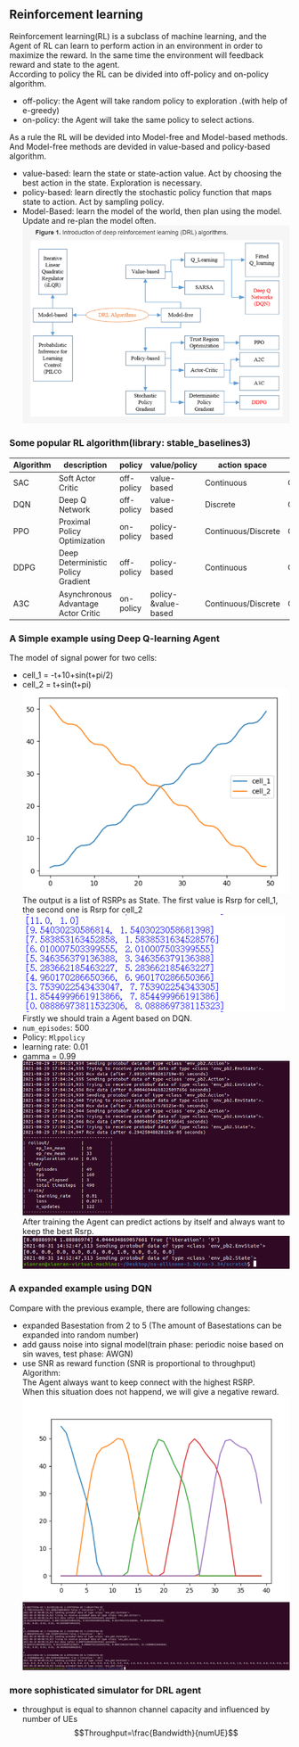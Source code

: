 ## Reinforcement learning  
Reinforcement learning(RL) is a subclass of machine learning, and the Agent of RL can learn to perform action in an environment in order to maximize the reward.
In the same time the environment will feedback reward and state to the agent.   
According to policy the RL can be divided into off-policy and on-policy algorithm.
* off-policy: the Agent will take random policy to exploration .(with help of e-greedy)  
* on-policy: the Agent will take the same policy to select actions.        

As a rule the RL will be devided into Model-free and Model-based methods. And Model-free methods are devided in value-based and policy-based algorithm.  
* value-based: learn the state or state-action value. Act by choosing the best action in the state. Exploration is necessary.  
* policy-based: learn directly the stochastic policy function that maps state to action. Act by sampling policy.  
* Model-Based: learn the model of the world, then plan using the model. Update and re-plan the model often.
![](https://github.com/yongzhe4869/Studienarbeit/blob/main/Figure/DRL.PNG)   
### Some popular RL algorithm(library: stable_baselines3)
|Algorithm|description|policy|value/policy|action space|state space|  
|-----|-----|-----|-----|------|------|   
|SAC|Soft Actor Critic|off-policy|value-based|Continuous|Continuous/Discrete|   
|DQN|Deep Q Network|off-policy|value-based|Discrete|Continuous/Discrete|   
|PPO| Proximal Policy Optimization|on-policy|policy-based|Continuous/Discrete|Continuous/Discrete|   
|DDPG|Deep Deterministic Policy Gradient|off-policy|policy-based|Continuous|Continuous/Discrete|   
|A3C| Asynchronous Advantage Actor Critic|on-policy|policy-&value-based|Continuous/Discrete|Continuous/Discrete|  
### A Simple example using Deep Q-learning Agent
The model of signal power for two cells:  
* cell_1 = -t+10+sin(t+pi/2)  
* cell_2 = t+sin(t+pi)  
![](https://github.com/yongzhe4869/Studienarbeit/blob/main/Figure/example.PNG)   
The output is a list of RSRPs as State. The first value is Rsrp for cell_1, the second one is Rsrp for cell_2  
![](https://github.com/yongzhe4869/Studienarbeit/blob/main/Figure/example5.PNG)   
Firstly we should train a Agent based on DQN.  
* `num_episodes`: 500
* Policy: `Mlppolicy`
* learning rate: 0.01 
* gamma = 0.99
![](https://github.com/yongzhe4869/Studienarbeit/blob/main/Figure/result3.PNG)   
After training the Agent can predict actions by itself and always want to keep the best Rsrp.  
![](https://github.com/yongzhe4869/Studienarbeit/blob/main/Figure/result4.PNG)   
 ### A expanded example using DQN  
 Compare with the previous example, there are following changes:   
 * expanded Basestation from 2 to 5 (The amount of Basestations can be expanded into random number)
 * add gauss noise into signal model(train phase: periodic noise based on sin waves,  test phase: AWGN)
 * use SNR as reward function (SNR is proportional to throughput)  
 Algorithm:  
 The Agent always want to keep connect with the highest RSRP.   
 When this situation does not happend, we will give a negative reward.  
 ![](https://github.com/yongzhe4869/Studienarbeit/blob/main/Figure/signal.PNG)   
 ![](https://github.com/yongzhe4869/Studienarbeit/blob/main/Figure/train.PNG)   
 ### more sophisticated simulator for DRL agent
 * throughput is equal to shannon channel capacity and influenced by number of UEs  
 $$Throughput=\frac{Bandwidth}{numUE}$$
